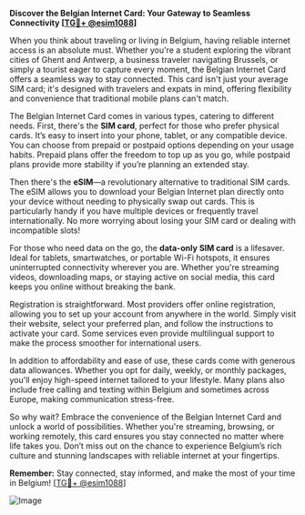 **Discover the Belgian Internet Card: Your Gateway to Seamless Connectivity [[TG💪+ @esim1088](https://t.me/s/esim1088)]**

When you think about traveling or living in Belgium, having reliable internet access is an absolute must. Whether you're a student exploring the vibrant cities of Ghent and Antwerp, a business traveler navigating Brussels, or simply a tourist eager to capture every moment, the Belgian Internet Card offers a seamless way to stay connected. This card isn't just your average SIM card; it's designed with travelers and expats in mind, offering flexibility and convenience that traditional mobile plans can't match.

The Belgian Internet Card comes in various types, catering to different needs. First, there's the **SIM card**, perfect for those who prefer physical cards. It’s easy to insert into your phone, tablet, or any compatible device. You can choose from prepaid or postpaid options depending on your usage habits. Prepaid plans offer the freedom to top up as you go, while postpaid plans provide more stability if you’re planning an extended stay.

Then there's the **eSIM**—a revolutionary alternative to traditional SIM cards. The eSIM allows you to download your Belgian Internet plan directly onto your device without needing to physically swap out cards. This is particularly handy if you have multiple devices or frequently travel internationally. No more worrying about losing your SIM card or dealing with incompatible slots!

For those who need data on the go, the **data-only SIM card** is a lifesaver. Ideal for tablets, smartwatches, or portable Wi-Fi hotspots, it ensures uninterrupted connectivity wherever you are. Whether you're streaming videos, downloading maps, or staying active on social media, this card keeps you online without breaking the bank.

Registration is straightforward. Most providers offer online registration, allowing you to set up your account from anywhere in the world. Simply visit their website, select your preferred plan, and follow the instructions to activate your card. Some services even provide multilingual support to make the process smoother for international users.

In addition to affordability and ease of use, these cards come with generous data allowances. Whether you opt for daily, weekly, or monthly packages, you'll enjoy high-speed internet tailored to your lifestyle. Many plans also include free calling and texting within Belgium and sometimes across Europe, making communication stress-free.

So why wait? Embrace the convenience of the Belgian Internet Card and unlock a world of possibilities. Whether you're streaming, browsing, or working remotely, this card ensures you stay connected no matter where life takes you. Don’t miss out on the chance to experience Belgium’s rich culture and stunning landscapes with reliable internet at your fingertips. 

**Remember:** Stay connected, stay informed, and make the most of your time in Belgium! [[TG💪+ @esim1088](https://t.me/s/esim1088)]

![Image](https://i.postimg.cc/Y0z9fWf4/image.png)